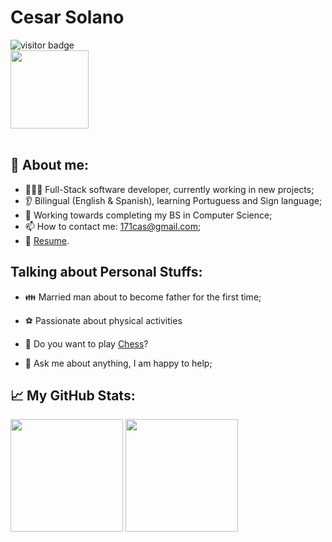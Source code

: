 # Cesar Solano

![visitor badge](https://visitor-badge.glitch.me/badge?page_id=171cas.visitor-badge&left_color=red&right_color=green&left_text=Welcome%20Visitor%23)
<br/>
<img src='https://c.tenor.com/z2xEZh-yijcAAAAC/welcome-bilbo.gif' height=125/>
<br/><br/>

## 👨 **About me:**
- 👨🏻‍💻 Full-Stack software developer, currently working in new projects;
- :ear: Bilingual (English & Spanish), learning Portuguess and Sign language;
- :school: Working towards completing my BS in Computer Science;
- 📫 How to contact me: 171cas@gmail.com;
- 📝 [Resume](https://www.linkedin.com/in/cesar-solano-320211230/).


## **Talking about Personal Stuffs:**
- :family: Married man about to become father for the first time;
- :soccer: Passionate about physical activities
- :white_square_button: Do you want to play [Chess](https://lichess.org/@/casp17)?


- 💬 Ask me about anything, I am happy to help;


## 📈 **My GitHub Stats:**
<p>
<img height="180em" src="https://github-readme-stats.vercel.app/api?username=171cas&show_icons=true&hide_border=true&&count_private=true&include_all_commits=true" />
  <img height="180em" src="https://github-readme-stats.vercel.app/api/top-langs/?username=171cas&exclude_repo=KNN-Image-Classification&show_icons=true&hide_border=true&layout=compact&langs_count=8"/>
</p>

